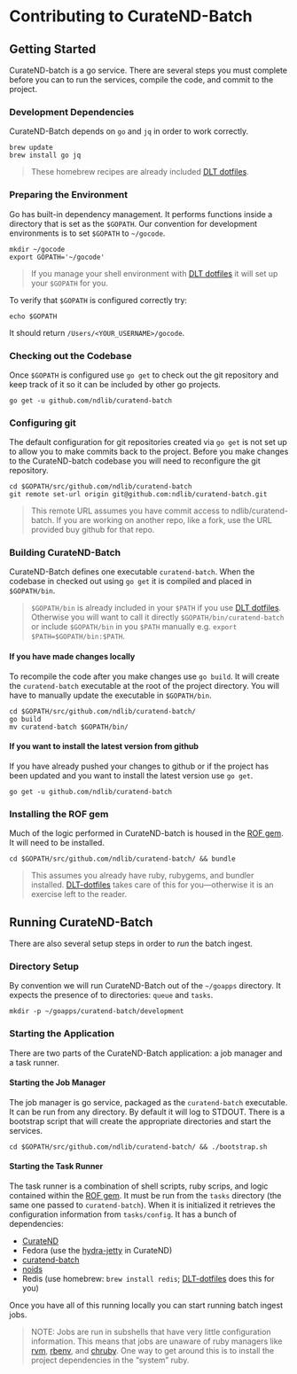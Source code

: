 # Contributing to CurateND-Batch

## Getting Started
CurateND-batch is a go service. There are several steps you must complete before you can to run the services, compile the code, and commit to the project.

### Development Dependencies
CurateND-Batch depends on `go` and `jq` in order to work correctly.

```console
brew update
brew install go jq
```

> These homebrew recipes are already included [DLT dotfiles](https://github.com/ndlib/dlt-dotfiles).

### Preparing the Environment
Go has built-in dependency management. It performs functions inside a directory that is set as the `$GOPATH`. Our convention for development environments is to set `$GOPATH` to `~/gocode`.

```console
mkdir ~/gocode
export GOPATH='~/gocode'
```

> If you manage your shell environment with [DLT dotfiles](https://github.com/ndlib/dlt-dotfiles) it will set up your `$GOPATH` for you.

To verify that `$GOPATH` is configured correctly try:

```console
echo $GOPATH
```

It should return `/Users/<YOUR_USERNAME>/gocode`.

### Checking out the Codebase
Once `$GOPATH` is configured use `go get` to check out the git repository and keep track of it so it can be included by other go projects.

```console
go get -u github.com/ndlib/curatend-batch
```

### Configuring git
The default configuration for git repositories created via `go get` is not set up to allow you to make commits back to the project. Before you make changes to the CurateND-batch codebase you will need to reconfigure the git repository.

```console
cd $GOPATH/src/github.com/ndlib/curatend-batch
git remote set-url origin git@github.com:ndlib/curatend-batch.git
```

> This remote URL assumes you have commit access to ndlib/curatend-batch. If you are working on another repo, like a fork, use the URL provided buy github for that repo.

### Building CurateND-Batch
CurateND-Batch defines one executable `curatend-batch`. When the codebase in checked out using `go get` it is compiled and placed in `$GOPATH/bin`.

> `$GOPATH/bin` is already included in your `$PATH` if you use [DLT dotfiles](https://github.com/ndlib/dlt-dotfiles). Otherwise you will want to call it directly `$GOPATH/bin/curatend-batch` or include `$GOPATH/bin` in you `$PATH` manually e.g. `export $PATH=$GOPATH/bin:$PATH`.

#### If you have made changes locally
To recompile the code after you make changes use `go build`. It will create the `curatend-batch` executable at the root of the project directory. You will have to manually update the executable in `$GOPATH/bin`.

```console
cd $GOPATH/src/github.com/ndlib/curatend-batch/
go build
mv curatend-batch $GOPATH/bin/
```

#### If you want to install the latest version from github
If you have already pushed your changes to github or if the project has been updated and you want to install the latest version use `go get`.

```console
go get -u github.com/ndlib/curatend-batch
```

### Installing the ROF gem
Much of the logic performed in CurateND-batch is housed in the [ROF gem](https://github.com/ndlib/rof). It will need to be installed.

```console
cd $GOPATH/src/github.com/ndlib/curatend-batch/ && bundle
```

> This assumes you already have ruby, rubygems, and bundler installed. [DLT-dotfiles](https://github.com/ndlib/dlt-dotfiles/) takes care of this for you—otherwise it is an exercise left to the reader.

## Running CurateND-Batch
There are also several setup steps in order to _run_ the batch ingest.

### Directory Setup
By convention we will run CurateND-Batch out of the `~/goapps` directory. It expects the presence of to directories: `queue` and `tasks`.

```console
mkdir -p ~/goapps/curatend-batch/development
```

### Starting the Application
There are two parts of the CurateND-Batch application: a job manager and a task runner.

#### Starting the Job Manager
The job manager is go service, packaged as the `curatend-batch` executable. It can be run from any directory. By default it will log to STDOUT. There is a bootstrap script that will create the appropriate directories and start the services.

```console
cd $GOPATH/src/github.com/ndlib/curatend-batch/ && ./bootstrap.sh
```

#### Starting the Task Runner
The task runner is a combination of shell scripts, ruby scrips, and logic contained within the [ROF gem](https://github.com/ndlib/rof). It must be run from the `tasks` directory (the same one passed to `curatend-batch`). When it is initialized it retrieves the configuration information from `tasks/config`. It has a bunch of dependencies:

- [CurateND](https://github.com/ndlib/curate_nd)
- Fedora (use the [hydra-jetty](https://github.com/projecthydra/hydra-jetty) in CurateND)
- [curatend-batch](https://github.com/ndlib/curatend-batch)
- [noids](https://github.com/ndlib/noids)
- Redis (use homebrew: `brew install redis`; [DLT-dotfiles](https://github.com/ndlib/dlt-dotfiles/) does this for you)

Once you have all of this running locally you can start running batch ingest jobs.

> NOTE: Jobs are run in subshells that have very little configuration information. This means that jobs are unaware of ruby managers like [rvm](https://rvm.io/), [rbenv](https://github.com/rbenv/rbenv), and [chruby](https://github.com/postmodern/chruby). One way to get around this is to install the project dependencies in the “system” ruby.